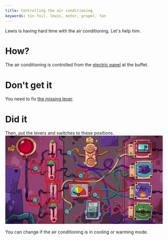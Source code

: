 ```yaml
---
title: Controlling the air conditioning
keywords: tin foil, lewis, motor, propel, fan
---
```


Lewis is having hard time with the air conditioning. Let's help him.

# How?
The air conditioning is controlled from the [electric panel](070-panel.md) at the buffet.

# Don't get it
You need to fix [the missing lever](075-lever.md).

# Did it
Then, put the levers and switches to these positions.
![Air conditioning](electric_panel_air.png)

You can change if the air conditioning is in cooling or warming mode.
